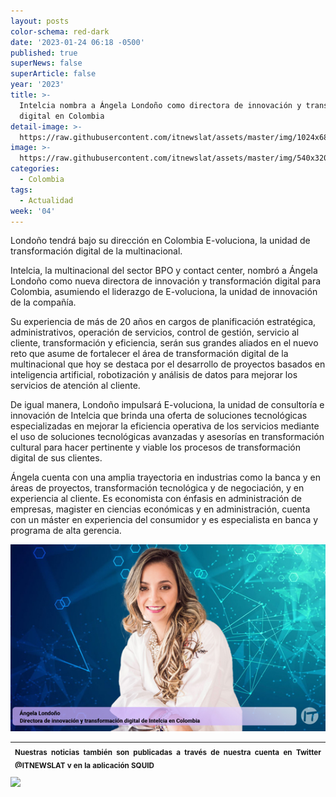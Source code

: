 ```yaml
---
layout: posts
color-schema: red-dark
date: '2023-01-24 06:18 -0500'
published: true
superNews: false
superArticle: false
year: '2023'
title: >-
  Intelcia nombra a Ángela Londoño como directora de innovación y transformación
  digital en Colombia
detail-image: >-
  https://raw.githubusercontent.com/itnewslat/assets/master/img/1024x680/angela-Londono-g.jpg
image: >-
  https://raw.githubusercontent.com/itnewslat/assets/master/img/540x320/angela-Londono-p.jpg
categories:
  - Colombia
tags:
  - Actualidad
week: '04'
---
```

Londoño tendrá bajo su dirección en Colombia E-voluciona, la unidad de transformación digital de la multinacional.
 
Intelcia, la multinacional del sector BPO y contact center, nombró a Ángela Londoño como nueva directora de innovación y transformación digital para Colombia, asumiendo el liderazgo de E-voluciona, la unidad de innovación de la compañía.
 
Su experiencia de más de 20 años en cargos de planificación estratégica, administrativos, operación de servicios, control de gestión, servicio al cliente, transformación y eficiencia, serán sus grandes aliados en el nuevo reto que asume de fortalecer el área de transformación digital de la multinacional que hoy se destaca por el desarrollo de proyectos basados en inteligencia artificial, robotización y análisis de datos para mejorar los servicios de atención al cliente.
 
De igual manera, Londoño impulsará E-voluciona, la unidad de consultoría e innovación de Intelcia que brinda una oferta de soluciones tecnológicas especializadas en mejorar la eficiencia operativa de los servicios mediante el uso de soluciones tecnológicas avanzadas y asesorías en transformación cultural para hacer pertinente y viable los procesos de transformación digital de sus clientes.
 
Ángela cuenta con una amplia trayectoria en industrias como la banca y en áreas de proyectos, transformación tecnológica y de negociación, y en experiencia al cliente. Es economista con énfasis en administración de empresas, magister en ciencias económicas y en administración, cuenta con un máster en experiencia del consumidor y es especialista en banca y programa de alta gerencia.

![](https://raw.githubusercontent.com/itnewslat/assets/master/img/540x320/angela-Londono-p.jpg)

<table style="height: 42px;" width="569">
<tbody>
<tr>
<td style="text-align: justify;"><sub><strong>Nuestras noticias también son publicadas a través de nuestra cuenta en Twitter <a href="https://twitter.com/itnewslat?lang=es">@ITNEWSLAT</a> y en la aplicación <a href="https://squidapp.co/en/">SQUID</a></strong></sub></td>
</tr>
</tbody>
</table>

<img src="https://tracker.metricool.com/c3po.jpg?hash=56f88a41e39ab42c063cc51676587a04"/>
